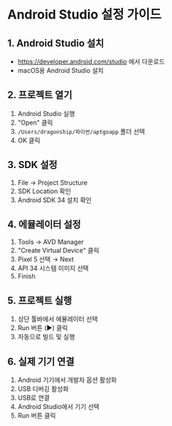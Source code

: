 # Android Studio 설정 가이드

## 1. Android Studio 설치
- https://developer.android.com/studio 에서 다운로드
- macOS용 Android Studio 설치

## 2. 프로젝트 열기
1. Android Studio 실행
2. "Open" 클릭
3. `/Users/dragonship/파이썬/aptgoapp` 폴더 선택
4. OK 클릭

## 3. SDK 설정
1. File → Project Structure
2. SDK Location 확인
3. Android SDK 34 설치 확인

## 4. 에뮬레이터 설정
1. Tools → AVD Manager
2. "Create Virtual Device" 클릭
3. Pixel 5 선택 → Next
4. API 34 시스템 이미지 선택
5. Finish

## 5. 프로젝트 실행
1. 상단 툴바에서 에뮬레이터 선택
2. Run 버튼 (▶️) 클릭
3. 자동으로 빌드 및 실행

## 6. 실제 기기 연결
1. Android 기기에서 개발자 옵션 활성화
2. USB 디버깅 활성화
3. USB로 연결
4. Android Studio에서 기기 선택
5. Run 버튼 클릭
